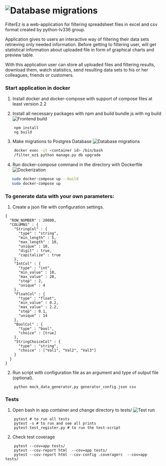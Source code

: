 # ![Database migrations](https://s2.gifyu.com/images/ezgif.com-gif-maker-1c6f49329b9912280.gif)

FilterEz is a web-application for filtering spreadsheet files in excel and csv format created by python-lv336 group.

Application gives to users an interactive way of filtering their data sets retrieving only needed information. Before getting to filtering user, will get statistical information about uploaded file in form of graphical charts and preview table.  

With this application user can store all uploaded files and filtering results, download them, watch statistics, send resulting data sets to his or her colleagues, friends or customers.

<h3>Start application in docker</h3>

1. Install docker and docker-compose with support of compose files at least version 2.2

2. Install all necessary packages with npm and build bundle js with ng build
![Frontend build](https://s2.gifyu.com/images/ezgif.com-optimizea93b78469155aa59.gif)
```commandline
    npm install
    ng build
```
3. Make migrations to Postgres Database
![Database migrations](https://s2.gifyu.com/images/postgres_migration.gif)
```sh
    docker exec -it <container id> /bin/bash 
    /filter_ez$ python manage.py db upgrade
```
4. Run docker-compose command in the directory with Dockerfile
![Dockerization](https://s2.gifyu.com/images/dockerize_part1.gif)
```sh
   sudo docker-compose up --build 
   sudo docker-compose up
```

<h3>To generate data with your own parameters:</h3>

 1. Create a json file with configuration settings.
 
```json5
{
  "ROW_NUMBER" : 20000,
  "COLUMNS" : {
    "StringCol" : {
      "type" : "string",
      "min_length" : 5,
      "max_length" : 10,
      "unique" : 10,
      "digit" : true,
      "capitalize" : true 
    },
    "IntCol" : {
      "type" : "int",
      "min_value" : 10,
      "max_value" : 20,
      "step" : 2,
      "unique" : 4
    },
    "FloatCol" : {
      "type" : "float",
      "min_value" : 0.2,
      "max_value" : 2.2,
      "step" : 0.1,
      "unique" : 14
    },
    "BoolCol" : {
      "type" : "bool",
      "choice" : [true]
    },
    "StringChoiceCol" : {
      "type" : "string",
      "choice" : ["Val1", "Val2", "Val3"]
    }
  }
}
```

 2. Run script with configuration file as an argument and type of output file (optional).
```commandline
    python mock_data_generator.py generator_config.json csv
```

<h3>Tests</h3>

1. Open bash in app container and change directory to tests/
![Test run](https://s2.gifyu.com/images/ezgif.com-gif-maker01ea6eb998025906.gif)

```comandline
    pytest # to run all tests
    pytest -s # to run and see all prints
    pytest test_register.py # to run the test-script
```

2. Check test coverage

```comandline
    pytest --cov=app tests/                 
    pytest --cov-report html  --cov=app tests/  
    pytest --cov-report html --cov-config .coveragerc  --cov=app tests/ 
```